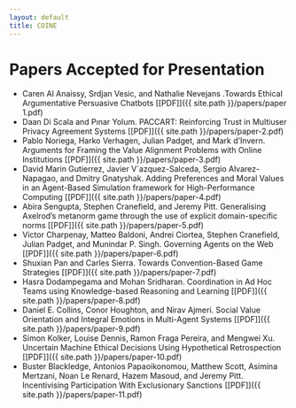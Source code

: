 ```yaml
---
layout: default
title: COINE
---
```


# Papers Accepted for Presentation

- Caren Al Anaissy, Srdjan Vesic, and Nathalie Nevejans .Towards Ethical Argumentative Persuasive Chatbots [\[PDF\]]({{ site.path }}/papers/paper 1.pdf)
- Daan Di Scala and Pınar Yolum. PACCART: Reinforcing Trust in Multiuser Privacy Agreement Systems [\[PDF\]]({{ site.path }}/papers/paper-2.pdf)
- Pablo Noriega, Harko Verhagen, Julian Padget, and Mark d’Invern.  Arguments for Framing the Value Alignment Problems with Online Institutions [\[PDF\]]({{ site.path }}/papers/paper-3.pdf)
- David Marin Gutierrez, Javier V´azquez-Salceda, Sergio Alvarez-Napagao, and Dmitry Gnatyshak.  Adding Preferences and Moral Values in an Agent-Based Simulation framework for High-Performance Computing  [\[PDF\]]({{ site.path }}/papers/paper-4.pdf)
- Abira Sengupta, Stephen Cranefield, and Jeremy Pitt.  Generalising Axelrod’s metanorm game through the use of explicit domain-specific norms [\[PDF\]]({{ site.path }}/papers/paper-5.pdf)
- Victor Charpenay, Matteo Baldoni, Andrei Ciortea, Stephen Cranefield, Julian Padget, and Munindar P. Singh.  Governing Agents on the Web [\[PDF\]]({{ site.path }}/papers/paper-6.pdf)
- Shuxian Pan and Carles Sierra. Towards Convention-Based Game Strategies [\[PDF\]]({{ site.path }}/papers/paper-7.pdf)
- Hasra Dodampegama and Mohan Sridharan. Coordination in Ad Hoc Teams using Knowledge-based Reasoning and Learning  [\[PDF\]]({{ site.path }}/papers/paper-8.pdf)
- Daniel E. Collins, Conor Houghton,  and Nirav Ajmeri. Social Value Orientation and Integral Emotions in Multi-Agent Systems [\[PDF\]]({{ site.path }}/papers/paper-9.pdf)
- Simon Kolker, Louise Dennis, Ramon Fraga Pereira, and Mengwei Xu. Uncertain Machine Ethical Decisions Using Hypothetical Retrospection  [\[PDF\]]({{ site.path }}/papers/paper-10.pdf)
- Buster Blackledge, Antonios Papaoikonomou, Matthew Scott, Asimina Mertzani, Noan Le Renard, Hazem Masoud, and Jeremy Pitt.  Incentivising Participation With Exclusionary Sanctions [\[PDF\]]({{ site.path }}/papers/paper-11.pdf)
